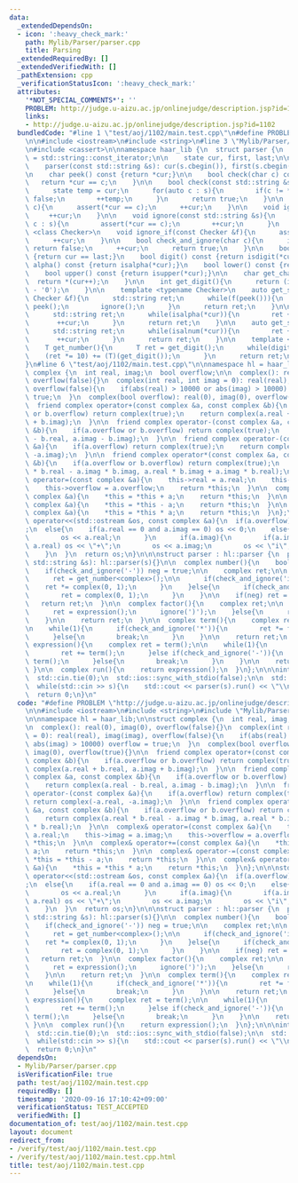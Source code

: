 ```yaml
---
data:
  _extendedDependsOn:
  - icon: ':heavy_check_mark:'
    path: Mylib/Parser/parser.cpp
    title: Parsing
  _extendedRequiredBy: []
  _extendedVerifiedWith: []
  _pathExtension: cpp
  _verificationStatusIcon: ':heavy_check_mark:'
  attributes:
    '*NOT_SPECIAL_COMMENTS*': ''
    PROBLEM: http://judge.u-aizu.ac.jp/onlinejudge/description.jsp?id=1102
    links:
    - http://judge.u-aizu.ac.jp/onlinejudge/description.jsp?id=1102
  bundledCode: "#line 1 \"test/aoj/1102/main.test.cpp\"\n#define PROBLEM \"http://judge.u-aizu.ac.jp/onlinejudge/description.jsp?id=1102\"\
    \n\n#include <iostream>\n#include <string>\n#line 3 \"Mylib/Parser/parser.cpp\"\
    \n#include <cassert>\n\nnamespace haar_lib {\n  struct parser {\n    using state\
    \ = std::string::const_iterator;\n\n    state cur, first, last;\n\n    parser(){}\n\
    \    parser(const std::string &s): cur(s.cbegin()), first(s.cbegin()), last(s.cend()){}\n\
    \n    char peek() const {return *cur;}\n\n    bool check(char c) const {\n   \
    \   return *cur == c;\n    }\n\n    bool check(const std::string &s) const {\n\
    \      state temp = cur;\n      for(auto c : s){\n        if(c != *temp) return\
    \ false;\n        ++temp;\n      }\n      return true;\n    }\n\n    void ignore(char\
    \ c){\n      assert(*cur == c);\n      ++cur;\n    }\n\n    void ignore(){\n \
    \     ++cur;\n    }\n\n    void ignore(const std::string &s){\n      for(auto\
    \ c : s){\n        assert(*cur == c);\n        ++cur;\n      }\n    }\n\n    template\
    \ <class Checker>\n    void ignore_if(const Checker &f){\n      assert(f(*cur));\n\
    \      ++cur;\n    }\n\n    bool check_and_ignore(char c){\n      if(*cur != c)\
    \ return false;\n      ++cur;\n      return true;\n    }\n\n    bool end() const\
    \ {return cur == last;}\n    bool digit() const {return isdigit(*cur);}\n    bool\
    \ alpha() const {return isalpha(*cur);}\n    bool lower() const {return islower(*cur);}\n\
    \    bool upper() const {return isupper(*cur);}\n\n    char get_char(){\n    \
    \  return *(cur++);\n    }\n\n    int get_digit(){\n      return (int)(*(cur++)\
    \ - '0');\n    }\n\n    template <typename Checker>\n    auto get_string(const\
    \ Checker &f){\n      std::string ret;\n      while(f(peek())){\n        ret +=\
    \ peek();\n        ignore();\n      }\n      return ret;\n    }\n\n    auto get_string_alpha(){\n\
    \      std::string ret;\n      while(isalpha(*cur)){\n        ret += *cur;\n \
    \       ++cur;\n      }\n      return ret;\n    }\n\n    auto get_string_alnum(){\n\
    \      std::string ret;\n      while(isalnum(*cur)){\n        ret += *cur;\n \
    \       ++cur;\n      }\n      return ret;\n    }\n\n    template <typename T>\n\
    \    T get_number(){\n      T ret = get_digit();\n      while(digit()){\n    \
    \    (ret *= 10) += (T)(get_digit());\n      }\n      return ret;\n    }\n  };\n\
    }\n#line 6 \"test/aoj/1102/main.test.cpp\"\n\nnamespace hl = haar_lib;\n\nstruct\
    \ complex {\n  int real, imag;\n  bool overflow;\n\n  complex(): real(0), imag(0),\
    \ overflow(false){}\n  complex(int real, int imag = 0): real(real), imag(imag),\
    \ overflow(false){\n    if(abs(real) > 10000 or abs(imag) > 10000) overflow =\
    \ true;\n  }\n  complex(bool overflow): real(0), imag(0), overflow(true){}\n\n\
    \  friend complex operator+(const complex &a, const complex &b){\n    if(a.overflow\
    \ or b.overflow) return complex(true);\n    return complex(a.real + b.real, a.imag\
    \ + b.imag);\n  }\n\n  friend complex operator-(const complex &a, const complex\
    \ &b){\n    if(a.overflow or b.overflow) return complex(true);\n    return complex(a.real\
    \ - b.real, a.imag - b.imag);\n  }\n\n  friend complex operator-(const complex\
    \ &a){\n    if(a.overflow) return complex(true);\n    return complex(-a.real,\
    \ -a.imag);\n  }\n\n  friend complex operator*(const complex &a, const complex\
    \ &b){\n    if(a.overflow or b.overflow) return complex(true);\n    return complex(a.real\
    \ * b.real - a.imag * b.imag, a.real * b.imag + a.imag * b.real);\n  }\n\n  complex&\
    \ operator=(const complex &a){\n    this->real = a.real;\n    this->imag = a.imag;\n\
    \    this->overflow = a.overflow;\n    return *this;\n  }\n\n  complex& operator+=(const\
    \ complex &a){\n    *this = *this + a;\n    return *this;\n  }\n\n  complex& operator-=(const\
    \ complex &a){\n    *this = *this - a;\n    return *this;\n  }\n\n  complex& operator*=(const\
    \ complex &a){\n    *this = *this * a;\n    return *this;\n  }\n};\n\n\nstd::ostream&\
    \ operator<<(std::ostream &os, const complex &a){\n  if(a.overflow) os << \"overflow\"\
    ;\n  else{\n    if(a.real == 0 and a.imag == 0) os << 0;\n    else{\n      if(a.real){\n\
    \        os << a.real;\n      }\n      if(a.imag){\n        if(a.imag > 0 and\
    \ a.real) os << \"+\";\n        os << a.imag;\n        os << \"i\";\n      }\n\
    \    }\n  }\n  return os;\n}\n\n\nstruct parser : hl::parser {\n  parser(const\
    \ std::string &s): hl::parser(s){}\n\n  complex number(){\n    bool neg = false;\n\
    \    if(check_and_ignore('-')) neg = true;\n\n    complex ret;\n\n    if(digit()){\n\
    \      ret = get_number<complex>();\n\n      if(check_and_ignore('i')){\n    \
    \    ret *= complex(0, 1);\n      }\n    }else{\n      if(check_and_ignore('i')){\n\
    \        ret = complex(0, 1);\n      }\n    }\n\n    if(neg) ret = -ret;\n\n \
    \   return ret;\n  }\n\n  complex factor(){\n    complex ret;\n\n    if(check_and_ignore('(')){\n\
    \      ret = expression();\n      ignore(')');\n    }else{\n      ret = number();\n\
    \    }\n\n    return ret;\n  }\n\n  complex term(){\n    complex ret = factor();\n\
    \n    while(1){\n      if(check_and_ignore('*')){\n        ret *= factor();\n\
    \      }else{\n        break;\n      }\n    }\n\n    return ret;\n  }\n\n  complex\
    \ expression(){\n    complex ret = term();\n\n    while(1){\n      if(check_and_ignore('+')){\n\
    \        ret += term();\n      }else if(check_and_ignore('-')){\n        ret -=\
    \ term();\n      }else{\n        break;\n      }\n    }\n\n    return ret;\n \
    \ }\n\n  complex run(){\n    return expression();\n  }\n};\n\n\nint main(){\n\
    \  std::cin.tie(0);\n  std::ios::sync_with_stdio(false);\n\n  std::string s;\n\
    \  while(std::cin >> s){\n    std::cout << parser(s).run() << \"\\n\";\n  }\n\n\
    \  return 0;\n}\n"
  code: "#define PROBLEM \"http://judge.u-aizu.ac.jp/onlinejudge/description.jsp?id=1102\"\
    \n\n#include <iostream>\n#include <string>\n#include \"Mylib/Parser/parser.cpp\"\
    \n\nnamespace hl = haar_lib;\n\nstruct complex {\n  int real, imag;\n  bool overflow;\n\
    \n  complex(): real(0), imag(0), overflow(false){}\n  complex(int real, int imag\
    \ = 0): real(real), imag(imag), overflow(false){\n    if(abs(real) > 10000 or\
    \ abs(imag) > 10000) overflow = true;\n  }\n  complex(bool overflow): real(0),\
    \ imag(0), overflow(true){}\n\n  friend complex operator+(const complex &a, const\
    \ complex &b){\n    if(a.overflow or b.overflow) return complex(true);\n    return\
    \ complex(a.real + b.real, a.imag + b.imag);\n  }\n\n  friend complex operator-(const\
    \ complex &a, const complex &b){\n    if(a.overflow or b.overflow) return complex(true);\n\
    \    return complex(a.real - b.real, a.imag - b.imag);\n  }\n\n  friend complex\
    \ operator-(const complex &a){\n    if(a.overflow) return complex(true);\n   \
    \ return complex(-a.real, -a.imag);\n  }\n\n  friend complex operator*(const complex\
    \ &a, const complex &b){\n    if(a.overflow or b.overflow) return complex(true);\n\
    \    return complex(a.real * b.real - a.imag * b.imag, a.real * b.imag + a.imag\
    \ * b.real);\n  }\n\n  complex& operator=(const complex &a){\n    this->real =\
    \ a.real;\n    this->imag = a.imag;\n    this->overflow = a.overflow;\n    return\
    \ *this;\n  }\n\n  complex& operator+=(const complex &a){\n    *this = *this +\
    \ a;\n    return *this;\n  }\n\n  complex& operator-=(const complex &a){\n   \
    \ *this = *this - a;\n    return *this;\n  }\n\n  complex& operator*=(const complex\
    \ &a){\n    *this = *this * a;\n    return *this;\n  }\n};\n\n\nstd::ostream&\
    \ operator<<(std::ostream &os, const complex &a){\n  if(a.overflow) os << \"overflow\"\
    ;\n  else{\n    if(a.real == 0 and a.imag == 0) os << 0;\n    else{\n      if(a.real){\n\
    \        os << a.real;\n      }\n      if(a.imag){\n        if(a.imag > 0 and\
    \ a.real) os << \"+\";\n        os << a.imag;\n        os << \"i\";\n      }\n\
    \    }\n  }\n  return os;\n}\n\n\nstruct parser : hl::parser {\n  parser(const\
    \ std::string &s): hl::parser(s){}\n\n  complex number(){\n    bool neg = false;\n\
    \    if(check_and_ignore('-')) neg = true;\n\n    complex ret;\n\n    if(digit()){\n\
    \      ret = get_number<complex>();\n\n      if(check_and_ignore('i')){\n    \
    \    ret *= complex(0, 1);\n      }\n    }else{\n      if(check_and_ignore('i')){\n\
    \        ret = complex(0, 1);\n      }\n    }\n\n    if(neg) ret = -ret;\n\n \
    \   return ret;\n  }\n\n  complex factor(){\n    complex ret;\n\n    if(check_and_ignore('(')){\n\
    \      ret = expression();\n      ignore(')');\n    }else{\n      ret = number();\n\
    \    }\n\n    return ret;\n  }\n\n  complex term(){\n    complex ret = factor();\n\
    \n    while(1){\n      if(check_and_ignore('*')){\n        ret *= factor();\n\
    \      }else{\n        break;\n      }\n    }\n\n    return ret;\n  }\n\n  complex\
    \ expression(){\n    complex ret = term();\n\n    while(1){\n      if(check_and_ignore('+')){\n\
    \        ret += term();\n      }else if(check_and_ignore('-')){\n        ret -=\
    \ term();\n      }else{\n        break;\n      }\n    }\n\n    return ret;\n \
    \ }\n\n  complex run(){\n    return expression();\n  }\n};\n\n\nint main(){\n\
    \  std::cin.tie(0);\n  std::ios::sync_with_stdio(false);\n\n  std::string s;\n\
    \  while(std::cin >> s){\n    std::cout << parser(s).run() << \"\\n\";\n  }\n\n\
    \  return 0;\n}\n"
  dependsOn:
  - Mylib/Parser/parser.cpp
  isVerificationFile: true
  path: test/aoj/1102/main.test.cpp
  requiredBy: []
  timestamp: '2020-09-16 17:10:42+09:00'
  verificationStatus: TEST_ACCEPTED
  verifiedWith: []
documentation_of: test/aoj/1102/main.test.cpp
layout: document
redirect_from:
- /verify/test/aoj/1102/main.test.cpp
- /verify/test/aoj/1102/main.test.cpp.html
title: test/aoj/1102/main.test.cpp
---
```

